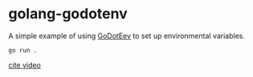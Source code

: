 # golang-godotenv

A simple example of using [GoDotEev](https://github.com/joho/godotenv) to set up environmental variables.

`go run .`

[cite video](https://www.youtube.com/watch?v=mnCgl-iwPak)
